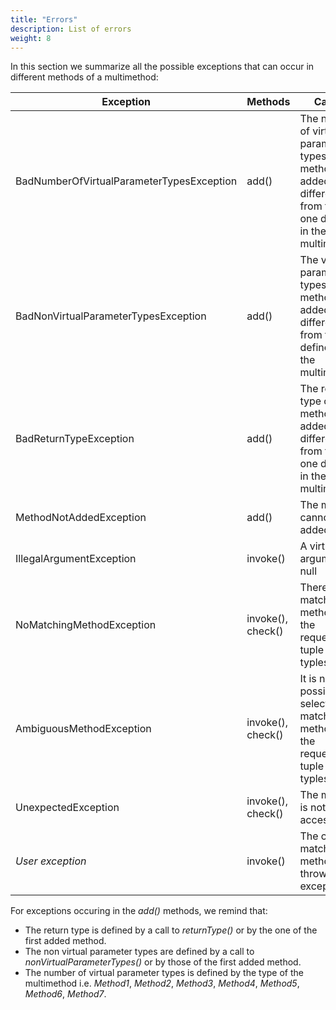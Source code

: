```yaml
---
title: "Errors"
description: List of errors
weight: 8
---
```


In this section we summarize all the possible exceptions that can occur in different methods of a multimethod:

Exception                                  | Methods                    | Cause
-------------------------------------------|----------------------------|------
BadNumberOfVirtualParameterTypesException  | add()                      | The number of virtual parameter types of the method added is different from the one defined in the multimethod
BadNonVirtualParameterTypesException       | add()                      | The virtual parameter types of the method added are different from those defined in the multimethod
BadReturnTypeException                     | add()                      | The return type of the method added is different from the one defined in the multimethod
MethodNotAddedException                    | add()                      | The method cannot be added
IllegalArgumentException                   | invoke()                   | A virtual argument is null
NoMatchingMethodException                  | invoke(), check()          | There is no matching method for the requested tuple of typles
AmbiguousMethodException                   | invoke(), check()          | It is not possible to select one matching method for the requested tuple of typles
UnexpectedException                        | invoke(), check()          | The method is not accessible
*User exception*                           | invoke()                   | The called matching method throws an exception

For exceptions occuring in the *add()* methods, we remind that: 

* The return type is defined by a call to *returnType()* or by the one of the first added method.
* The non virtual parameter types are defined by a call to *nonVirtualParameterTypes()* or by those of the first added method.
* The number of virtual parameter types is defined by the type of the multimethod i.e. *Method1*, *Method2*, *Method3*, *Method4*, *Method5*, *Method6*, *Method7*.